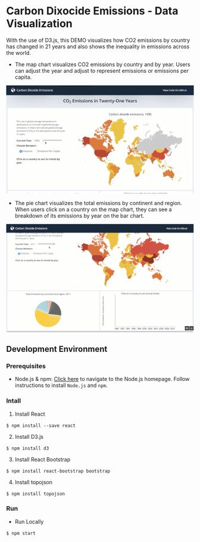 # Carbon Dixocide Emissions - Data Visualization

With the use of D3.js, this DEMO visualizes how CO2 emissions by country has changed in 21 years and also shows the inequality in emissions across the world.

- The map chart visualizes CO2 emissions by country and by year. Users can adjust the year and adjust to represent emissions or emissions per capita.

![data-1-gif](data_visualization_1.gif)

- The pie chart visualizes the total emissions by continent and region. When users click on a country on the map chart, they can see a breakdown of its emissions by year on the bar chart.

![data-2-gif](data_visualization_2.gif)

## Development Environment

### Prerequisites

- Node.js & npm: [Click here](https://nodejs.org/en/) to navigate to the Node.js homepage. Follow instructions to install `Node.js` and `npm`.

### Intall


1. Install React

```
$ npm install --save react
```

2. Install D3.js

```
$ npm install d3
```

3. Install React Bootstrap

```
$ npm install react-bootstrap bootstrap
```

4. Install topojson

```
$ npm install topojson
```

### Run

- Run Locally

```
$ npm start
```
